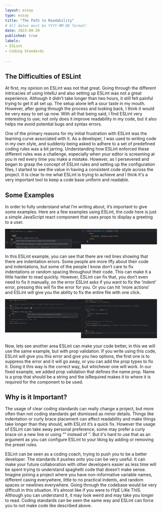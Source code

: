 ```yaml
---
layout: essay
type: essay
title: "The Path to Readability"
# All dates must be YYYY-MM-DD format!
date: 2023-09-20
published: true
labels:
- ESLint
- Coding Standards

---
```


## The Difficulties of ESLint

At first, my opinion on ESLint was not that great. Going through the different intricacies of using IntelliJ and also setting up ESLint was not a great experience. Although it didn’t take longer than two hours, it still felt painful trying to get it all set up. The setup alone left a sour taste in my mouth. However, after going through the process and looking back, I think it would be very easy to set up now. With all that being said, I find ESLint very interesting to use; not only does it improve readability in my code, but it also helps me avoid potential bugs and syntax errors.

One of the primary reasons for my initial frustration with ESLint was the learning curve associated with it. As a developer, I was used to writing code in my own style, and suddenly being asked to adhere to a set of predefined coding rules was a bit jarring. Understanding how ESLint enforced these different rules was a challenge, especially when your editor is screaming at you in red every time you make a mistake. However, as I persevered and began to grasp the concept of ESLint rules and setting up the configuration files, I started to see the value in having a consistent code style across the project. It is clear to me what ESLint is trying to achieve and I think it's a very important tool to keep a code base uniform and readable.

## Some Examples

In order to fully understand what I’m writing about, it’s important to give some examples. Here are a few examples using ESLint, the code here is just a simple JavaScript react component that uses props to display a greeting to a user.

<div style="display: flex; justify-content: center;">
    <div style="max-width: 50%;">
        <img style="width: 100%; height: auto;" src="../img/ESLintTabError.png" class="img-thumbnail" alt="ESLintTabErrorImage">
    </div>
    <div style="max-width: 50%;">
        <img style="width: 100%; height: auto;" src="../img/ESLintNoTabError.png" class="img-thumbnail" alt="ESLintNoTabErrorImage">
    </div>
</div>



In this ESLint example, you can see that there are red lines showing that there are indentation errors. Some people are more iffy about their code and indentations, but some of the people I know don’t care to fix indentations or random spacing throughout their code. This can make it a little harder to read quickly. However, ESLint can fix that, you don’t even need to fix it manually, on the error ESLint asks if you want to fix the ‘indent’ error, pressing this will fix the error for you. Or you can hit ‘more actions’ and ESLint will give you the ability to fix the entire file with one click.


<div style="display: flex; justify-content: center;">
    <div style="max-width: 50%;">
        <img style="width: 100%; height: auto;" src="../img/ESLintProp.png" class="img-thumbnail" alt="ESLintPropImage">
    </div>
    <div style="max-width: 50%;">
        <img style="width: 100%; height: auto;" src="../img/ESLintPropNoError.png" class="img-thumbnail" alt="ESLintPropNoErrorImage">
    </div>
</div>



Now, lets see another area ESLint can make your code better, in this we will use the same example, but with prop validation. If you write using this code, ESLint will give you this error and give you two options, the first one is to suppress the error and it will go away, or you can add the prop types to fix it. Doing it this way is the correct way, but whichever one will work. In our fixed example, we added prop validation that defines the name prop. Name is a prop that should be a string and the isRequired makes it to where it is required for the component to be used.

## Why is it Important?

The usage of clear coding standards can really change a project, but more often than not coding standards get dismissed as minor details. Things like indentation or curly brace placement can affect readability and make things take longer than they should, with ESLint it’s a quick fix. However the usage of ESLint can take away personal preference, some may prefer a curly brace on a new line or using “” instead of ‘’. But it's hard to use that as an argument as you can configure ESLint to your liking by adding or removing the preset rules.

ESLint can be seen as a coding coach, trying to push you to be a better developer. The standards it pushes onto you can be very useful. It can make your future collaboration with other developers easier as less time will be spent trying to understand spaghetti code that doesn’t make sense. Imagine joining a project where you have non-informative variable names, different casing everywhere, little to no practical indents, and random spaces or newlines everywhere.
Going through the codebase would be very difficult in this situation. It’s almost like if you were to tYpE LiKe ThIS. Although you can understand it, it may look weird and may take you longer to read. Coding standards can be seen the same way and ESLint can force you to not make code like described above.  
